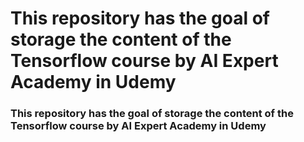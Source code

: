 # This repository has the goal of storage the content of the Tensorflow course by AI Expert Academy in Udemy
### This repository has the goal of storage the content of the Tensorflow course by AI Expert Academy in Udemy


